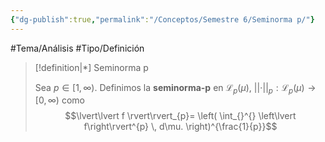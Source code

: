 ```yaml
---
{"dg-publish":true,"permalink":"/Conceptos/Semestre 6/Seminorma p/"}
---
```


#Tema/Análisis  #Tipo/Definición 

> [!definition|*] Seminorma p
> 
> Sea $p \in [1,\infty)$. Definimos la **seminorma-p** en $\mathcal{L}_{p}(\mu)$,  $\lvert\lvert \cdot \rvert\rvert_{p}:\mathcal{L}_{p}(\mu) \to [0,\infty)$ como 
> $$\lvert\lvert f \rvert\rvert_{p}= \left( \int_{}^{} \left\lvert f\right\rvert^{p} \, d\mu. \right)^{\frac{1}{p}}$$